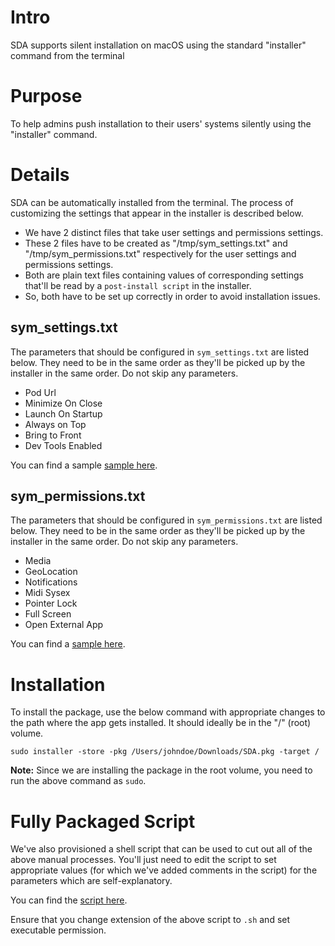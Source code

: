 # Intro

SDA supports silent installation on macOS using the standard "installer" command from the terminal

# Purpose

To help admins push installation to their users' systems silently using the "installer" command.

# Details

SDA can be automatically installed from the terminal. The process of customizing the settings that appear in the installer is described below.

- We have 2 distinct files that take user settings and permissions settings.
- These 2 files have to be created as "/tmp/sym_settings.txt" and "/tmp/sym_permissions.txt" respectively for the user settings and permissions settings.
- Both are plain text files containing values of corresponding settings that'll be read by a `post-install script` in the installer.
- So, both have to be set up correctly in order to avoid installation issues.

## sym_settings.txt

The parameters that should be configured in `sym_settings.txt` are listed below. They need to be in the same order as they'll be picked up by the installer in the same order. Do not skip any parameters.

- Pod Url
- Minimize On Close
- Launch On Startup
- Always on Top
- Bring to Front
- Dev Tools Enabled

You can find a sample [sample here](./sym_settings.txt).

## sym_permissions.txt

The parameters that should be configured in `sym_permissions.txt` are listed below. They need to be in the same order as they'll be picked up by the installer in the same order. Do not skip any parameters.

- Media
- GeoLocation
- Notifications
- Midi Sysex
- Pointer Lock
- Full Screen
- Open External App

You can find a [sample here](./sym_permissions.txt).


# Installation

To install the package, use the below command with appropriate changes to the path where the app gets installed. It should ideally be in the "/" (root) volume.

```sudo installer -store -pkg /Users/johndoe/Downloads/SDA.pkg -target /```

**Note:** Since we are installing the package in the root volume, you need to run the above command as `sudo`.

# Fully Packaged Script

We've also provisioned a shell script that can be used to cut out all of the above manual processes. You'll just need to edit the script to set appropriate values (for which we've added comments in the script) for the parameters which are self-explanatory.

You can find the [script here](./installation_script.txt).

Ensure that you change extension of the above script to `.sh` and set executable permission.
